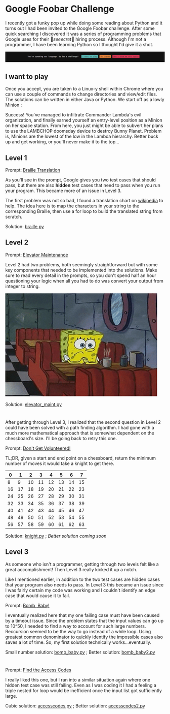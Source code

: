 # Google Foobar Challenge

I recently got a funky pop up while doing some reading about Python and it turns out I had been invited to the Google Foobar challenge. After some quick searching I discovered it was a series of programming problems that Google uses for their 🤫*seeecret*🤫 hiring process. Although I'm not a programmer, I have been learning Python so I thought I'd give it a shot.

![foobar popup](images/foobar_popup.png)

## I want to play
Once you accept, you are taken to a Linux-y shell within Chrome where you can use a couple of commands to change directories and view/edit files. The solutions can be written in either Java or Python. We start off as a lowly Minion :

Success! You've managed to infiltrate Commander Lambda's evil organization, and finally earned yourself an entry-level position as a Minion on her space station. From here, you just might be able to subvert her plans to use the LAMBCHOP doomsday device to destroy Bunny Planet. Problem is, Minions are the lowest of the low in the Lambda hierarchy. Better buck up and get working, or you'll never make it to the top...

## Level 1

Prompt: [Braille Translation](Questions/1_Braille_Translation.txt)

As you'll see in the prompt, Google gives you two test cases that should pass, but there are also **hidden** test cases that need to pass when you run your program. This became more of an issue in Level 3.

The first problem was not so bad, I found a translation chart on [wikipedia](https://en.wikipedia.org/wiki/Braille_ASCII) to help. The idea here is to map the characters in your string to the corresponding Braille, then use a for loop to build the translated string from scratch.

Solution: [braille.py](Code/braille.py)

## Level 2

Prompt: [Elevator Maintenance](Questions/2.1_Elevator_Maintenance.txt)

Level 2 had two problems, both seemingly straightforward but with some key components that needed to be implemented into the solutions. Make sure to read every detail in the prompts, so you don't spend half an hour questioning your logic when all you had to do was convert your output from integer to string.

![whoops](images/details.gif)

Solution: [elevator_maint.py](Code/elevator_maint.py)

#

After getting through Level 3, I realized that the second question in Level 2 could have been solved with a path finding algorithm. I had gone with a much more mathematical approach that is somewhat dependent on the chessboard's size. I'll be going back to retry this one.

Prompt: [Don't Get Volunteered!](Questions/2.2_Dont_Get_Volunteered.txt)

TL;DR, given a start and end point on a chessboard, return the minimum number of moves it would take a knight to get there.

| 0| 1| 2| 3| 4| 5| 6| 7|
|--|--|--|--|--|--|--|--|
| 8| 9|10|11|12|13|14|15|
|16|17|18|19|20|21|22|23|
|24|25|26|27|28|29|30|31|
|32|33|34|35|36|37|38|39|
|40|41|42|43|44|45|46|47|
|48|49|50|51|52|53|54|55|
|56|57|58|59|60|61|62|63|

Solution: [knight.py](Code/knight.py) ; _Better solution coming soon_

## Level 3

As someone who isn't a programmer, getting through two levels felt like a great accomplishment! Then Level 3 really kicked it up a notch.

Like I mentioned earlier, in addition to the two test cases are hidden cases that your program also needs to pass. In Level 3 this became an issue since I was fairly certain my code was working and I couldn't identify an edge case that would cause it to fail.

Prompt: [Bomb, Baby!](Questions/3.1_Bomb_Baby.txt)

I eventually realized here that my one failing case must have been caused by a timeout issue. Since the problem states that the input values can go up to 10^50, I needed to find a way to account for such large numbers. Reccursion seemed to be the way to go instead of a while loop. Using greatest common denominator to quickly identify the impossible cases also saves a lot of time. So, my first solution technically works...eventually.

Small number solution: [bomb_baby.py](Code/bomb_baby.py) ; Better solution: [bomb_baby2.py](Code/bomb_baby2.py)

#

Prompt: [Find the Access Codes](Questions/3.2_Find_the_Access_Codes.txt)

I really liked this one, but I ran into a similar situation again where one hidden test case was still failing. Even as I was coding it I had a feeling a triple nested for loop would be inefficient once the input list got sufficiently large.

Cubic solution: [accesscodes.py](Code/accesscodes.py) ; Better solution: [accesscodes2.py](Code/accesscodes2.py)

#



